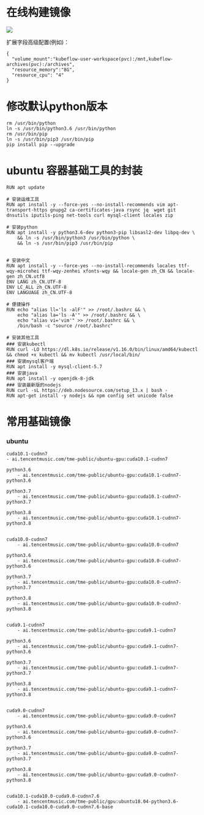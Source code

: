 # 在线构建镜像

![](../pic/tapd_20424693_1630748567_87.png)

扩展字段高级配置(例如)：
```
{
  "volume_mount":"kubeflow-user-workspace(pvc):/mnt,kubeflow-archives(pvc):/archives",
  "resource_memory":"8G",
  "resource_cpu": "4"
}
```

# 修改默认python版本

	rm /usr/bin/python
	ln -s /usr/bin/python3.6 /usr/bin/python
	rm /usr/bin/pip
	ln -s /usr/bin/pip3 /usr/bin/pip
	pip install pip --upgrade
	
# ubuntu 容器基础工具的封装

	RUN apt update

	# 安装运维工具
	RUN apt install -y --force-yes --no-install-recommends vim apt-transport-https gnupg2 ca-certificates-java rsync jq  wget git dnsutils iputils-ping net-tools curl mysql-client locales zip

	# 安装python
	RUN apt install -y python3.6-dev python3-pip libsasl2-dev libpq-dev \
		&& ln -s /usr/bin/python3 /usr/bin/python \
		&& ln -s /usr/bin/pip3 /usr/bin/pip


	# 安装中文
	RUN apt install -y --force-yes --no-install-recommends locales ttf-wqy-microhei ttf-wqy-zenhei xfonts-wqy && locale-gen zh_CN && locale-gen zh_CN.utf8
	ENV LANG zh_CN.UTF-8
	ENV LC_ALL zh_CN.UTF-8
	ENV LANGUAGE zh_CN.UTF-8

	# 便捷操作
	RUN echo "alias ll='ls -alF'" >> /root/.bashrc && \
		echo "alias la='ls -A'" >> /root/.bashrc && \
		echo "alias vi='vim'" >> /root/.bashrc && \
		/bin/bash -c "source /root/.bashrc"

	# 安装其他工具
	### 安装kubectl
	RUN curl -LO https://dl.k8s.io/release/v1.16.0/bin/linux/amd64/kubectl && chmod +x kubectl && mv kubectl /usr/local/bin/
	### 安装mysql客户端
	RUN apt install -y mysql-client-5.7
	### 安装java
	RUN apt install -y openjdk-8-jdk
	### 安装最新版的nodejs
	RUN curl -sL https://deb.nodesource.com/setup_13.x | bash -
	RUN apt-get install -y nodejs && npm config set unicode false




# 常用基础镜像

### ubuntu
    cuda10.1-cudnn7
    - ai.tencentmusic.com/tme-public/ubuntu-gpu:cuda10.1-cudnn7
		
	python3.6
		- ai.tencentmusic.com/tme-public/ubuntu-gpu:cuda10.1-cudnn7-python3.6
		
	python3.7
		- ai.tencentmusic.com/tme-public/ubuntu-gpu:cuda10.1-cudnn7-python3.7
		
	python3.8
		- ai.tencentmusic.com/tme-public/ubuntu-gpu:cuda10.1-cudnn7-python3.8
		
		
	cuda10.0-cudnn7
		- ai.tencentmusic.com/tme-public/ubuntu-gpu:cuda10.0-cudnn7
		
	python3.6
		- ai.tencentmusic.com/tme-public/ubuntu-gpu:cuda10.0-cudnn7-python3.6
		
	python3.7
		- ai.tencentmusic.com/tme-public/ubuntu-gpu:cuda10.0-cudnn7-python3.7
		
	python3.8
		- ai.tencentmusic.com/tme-public/ubuntu-gpu:cuda10.0-cudnn7-python3.8
		
		
	cuda9.1-cudnn7
		- ai.tencentmusic.com/tme-public/ubuntu-gpu:cuda9.1-cudnn7
		
	python3.6
		- ai.tencentmusic.com/tme-public/ubuntu-gpu:cuda9.1-cudnn7-python3.6
		
	python3.7
		- ai.tencentmusic.com/tme-public/ubuntu-gpu:cuda9.1-cudnn7-python3.7
		
	python3.8
		- ai.tencentmusic.com/tme-public/ubuntu-gpu:cuda9.1-cudnn7-python3.8
		
	
	cuda9.0-cudnn7
		- ai.tencentmusic.com/tme-public/ubuntu-gpu:cuda9.0-cudnn7
		
	python3.6
		- ai.tencentmusic.com/tme-public/ubuntu-gpu:cuda9.0-cudnn7-python3.6
		
	python3.7
		- ai.tencentmusic.com/tme-public/ubuntu-gpu:cuda9.0-cudnn7-python3.7
		
	python3.8
		- ai.tencentmusic.com/tme-public/ubuntu-gpu:cuda9.0-cudnn7-python3.8
		
		
	cuda10.1-cuda10.0-cuda9.0-cudnn7.6
		- ai.tencentmusic.com/tme-public/gpu:ubuntu18.04-python3.6-cuda10.1-cuda10.0-cuda9.0-cudnn7.6-base
